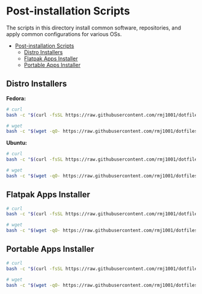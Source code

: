 # Post-installation Scripts

The scripts in this directory install common software, repositories, and apply
common configurations for various OSs.

- [Post-installation Scripts](#post-installation-scripts)
  - [Distro Installers](#distro-installers)
  - [Flatpak Apps Installer](#flatpak-apps-installer)
  - [Portable Apps Installer](#portable-apps-installer)

## Distro Installers

__Fedora:__

```bash
# curl
bash -c "$(curl -fsSL https://raw.githubusercontent.com/rmj1001/dotfiles/main/files/System32/postinstalls/fedora.sh)"
```

```bash
# wget
bash -c "$(wget -qO- https://raw.githubusercontent.com/rmj1001/dotfiles/main/files/System32/postinstalls/fedora.sh)"
```

__Ubuntu:__

```bash
# curl
bash -c "$(curl -fsSL https://raw.githubusercontent.com/rmj1001/dotfiles/main/files/System32/postinstalls/ubuntu.sh)" 
```

```bash
# wget
bash -c "$(wget -qO- https://raw.githubusercontent.com/rmj1001/dotfiles/main/files/System32/postinstalls/ubuntu.sh)" 
```

## Flatpak Apps Installer

```bash
# curl
bash -c "$(curl -fsSL https://raw.githubusercontent.com/rmj1001/dotfiles/main/files/System32/postinstalls/helpers/flatconfig.sh)"
```

```bash
# wget
bash -c "$(wget -qO- https://raw.githubusercontent.com/rmj1001/dotfiles/main/files/System32/postinstalls/helpers/flatconfig.sh)"
```

## Portable Apps Installer

```bash
# curl
bash -c "$(curl -fsSL https://raw.githubusercontent.com/rmj1001/dotfiles/main/files/System32/postinstalls/helpers/portableApps.sh)"
```

```bash
# wget
bash -c "$(wget -qO- https://raw.githubusercontent.com/rmj1001/dotfiles/main/files/System32/postinstalls/helpers/portableApps.sh)"
```